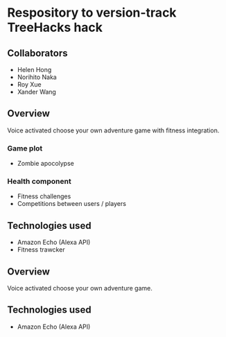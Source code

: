 # Respository to version-track TreeHacks hack

## Collaborators
- Helen Hong
- Norihito Naka
- Roy Xue
- Xander Wang

## Overview
Voice activated choose your own adventure game with fitness integration.

### Game plot
- Zombie apocolypse

### Health component
- Fitness challenges 
- Competitions between users / players

## Technologies used
- Amazon Echo (Alexa API)
- Fitness trawcker

## Overview
Voice activated choose your own adventure game.

## Technologies used
- Amazon Echo (Alexa API)

